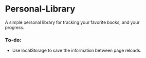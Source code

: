 # Personal-Library
A simple personal library for tracking your favorite books, and your progress.

### To-do:
- Use localStorage to save the information between page reloads.
